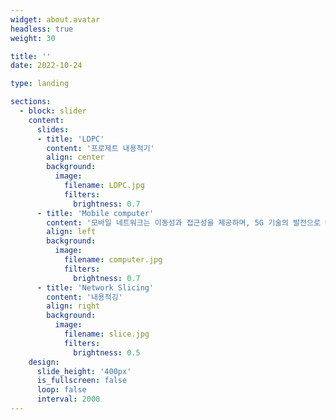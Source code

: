 ```yaml
---
widget: about.avatar
headless: true
weight: 30

title: ''
date: 2022-10-24

type: landing

sections:
  - block: slider
    content:
      slides:
      - title: 'LDPC'
        content: '프로제트 내용적기'
        align: center
        background:
          image:
            filename: LDPC.jpg
            filters:
              brightness: 0.7
      - title: 'Mobile computer'
        content: '모바일 네트워크는 이동성과 접근성을 제공하며, 5G 기술의 발전으로 빠르고 효율적인 통신을 가능하게 하여 미래의 네트워크 혁신을 이끌고 있습니다.'
        align: left
        background:
          image:
            filename: computer.jpg
            filters:
              brightness: 0.7
      - title: 'Network Slicing'
        content: '내용적깅'
        align: right
        background:
          image:
            filename: slice.jpg
            filters:
              brightness: 0.5
    design:
      slide_height: '400px'  
      is_fullscreen: false
      loop: false
      interval: 2000
---
```



